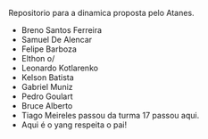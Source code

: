 Repositorio para a dinamica proposta pelo Atanes.

- Breno Santos Ferreira
- Samuel De Alencar
- Felipe Barboza
- Elthon o/
- Leonardo Kotlarenko
- Kelson Batista
- Gabriel Muniz
- Pedro Goulart
- Bruce Alberto
- Tiago Meireles passou da turma 17 passou aqui.
- Aqui é o yang respeita o pai!